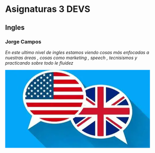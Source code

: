 # Asignaturas 3 DEVS

 ## Ingles
 ### Jorge Campos 

 _En este ultimo nivel de ingles estamos viendo cosas más enfocadas a nuestras áreas , cosas como marketing , speech , tecnisismos y practicando sobre todo le fluidez_

![Inglés](../assets/Ingles.png)